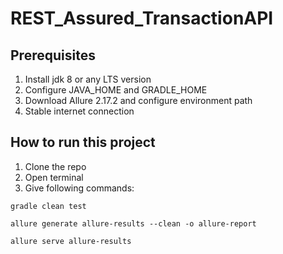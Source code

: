 # REST_Assured_TransactionAPI
## Prerequisites
 1. Install jdk 8 or any LTS version
 2. Configure JAVA_HOME and GRADLE_HOME
 3. Download Allure 2.17.2 and configure environment path
 4. Stable internet connection

## How to run this project
1. Clone the repo
2. Open terminal
3. Give following commands:

```
gradle clean test
```

```
allure generate allure-results --clean -o allure-report
```

```
allure serve allure-results
```

